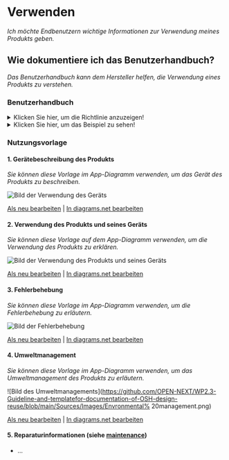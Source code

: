 # **Verwenden**

*Ich möchte Endbenutzern wichtige Informationen zur Verwendung meines Produkts geben.*

## **Wie dokumentiere ich das Benutzerhandbuch?**

*Das Benutzerhandbuch kann dem Hersteller helfen, die Verwendung eines Produkts zu verstehen.*

### **Benutzerhandbuch**
<Details>
  <summary>Klicken Sie hier, um die Richtlinie anzuzeigen!</summary>
 
 - **Definition:** *Das Benutzerhandbuch besteht aus Informationen, die es Endbenutzern ermöglichen, das Produkt ordnungsgemäß zu bedienen, und es hilft technisch nicht versierten Personen, einfache Probleme ohne Expertenunterstützung zu lokalisieren und zu lösen.*

  ```
Was sollte die Dokumentation des Benutzerhandbuchs beinhalten?

1. Beschreibung des Geräts des Produkts, einschließlich:
   - Gerätename und seine Definition
   - Vermittlung der Grundlagen und technischen Spezifikationen
2. Die Nutzung des Produkts und seines Geräts besteht aus
   - Benötigte Materialien
      - App
      -Software
      -Firmware
   - Verfahren
      - Einbauanleitung inkl
         - Firmware-Installation
         - Software Installation
         - App-Installation
      - Setup-Anweisungen enthalten
         - Software-Setup
         - Firmware-Setup
         - App-Setup
      - Erläutert, wie die Firmware auf die neueste Version aktualisiert wird
3. Abschnitt Fehlerbehebung
   - Anweisungen zur Lösung von Problemen
   - Melden von Problemen und Problemen in den Foren und im Chat
   - Feedback von Benutzern
4. Umweltmanagement
   - Schutz vor heißen oder kalten Wetterbedingungen
   - Bestimmung des akzeptablen Temperaturbereichs
5. Reparaturinformationen (siehe Wartung)

Wie kann der Prozess der Benutzerführung visualisiert werden?
1. Bilder
2. Videos
  ```
 </details>
 
 <Details>
  <summary>Klicken Sie hier, um das Beispiel zu sehen!</summary>
 
 *Einige Beispiele von Open-Source-Projekten, die das Benutzerhandbuch zeigen.*
  
 #### *Beispiel 1:* [PSLab-Oszilloskop](https://docs.pslab.io/tutorials/oscilloscope.html#tutorials-oscilloscope--page-root)
  
 #### *Beispiel 2:* [Benutzerhandbuch für PX4 Vision](https://docs.px4.io/master/en/#how-do-i-get-started)
 
 #### *Beispiel 3:* [Echopen-Projekt](https://echopen.gitbooks.io/echopen_prototyping/content/introduction/new_introduction.html)
 
 #### *Beispiel 4:* [Poppy-Projekt ]( https://docs.poppy-project.org/en/)
 
 #### *Beispiel 5:* [FarmBot Genesis V1.5 ]( https://genesis.farm.bot/v1.5/Extras/troubleshooting)
</details>

### Nutzungsvorlage

  #### 1. Gerätebeschreibung des Produkts
 
   *Sie können diese Vorlage im App-Diagramm verwenden, um das Gerät des Produkts zu beschreiben.*
 
![Bild der Verwendung des Geräts](https://github.com/OPEN-NEXT/WP2.3-Guideline-and-templatefor-documentation-of-OSH-design-reuse/blob/main/Sources/Images/Use%20das%20Produkt%20und%20Gerät.jpg)

 <a href="https://app.diagrams.net/#Hamerezoji1362%2Fdrawio-github%2Fmaster%2Fuse%20the%20product%20and%20device.drawio">Als neu bearbeiten</a> | <a href="https://app.diagrams.net/#Hamerezoji1362%2Fdrawio-github%2Fmaster%2Fuse%20the%20product%20and%20device.png">In diagrams.net bearbeiten</a>
     
 #### 2. Verwendung des Produkts und seines Geräts
 
  *Sie können diese Vorlage auf dem App-Diagramm verwenden, um die Verwendung des Produkts zu erklären.*
 
![Bild der Verwendung des Produkts und seines Geräts](https://github.com/OPEN-NEXT/WP2.3-Guideline-and-templatefor-documentation-of-OSH-design-reuse/blob/main/Sources/Bilder/Beschreibung%20of%20the%20device%20of%20the%20product.jpg)

 <a href="https://app.diagrams.net/#Hamerezoji1362%2Fdrawio-github%2Fmaster%2FDescription%20of%20the%20device%20of%20the%20product.drawio">Als neu bearbeiten</a> | <a href="https://app.diagrams.net/#Hamerezoji1362%2Fdrawio-github%2Fmaster%2FDescription%20of%20the%20device%20of%20the%20product.png">In diagrams.net bearbeiten</a>

#### 3. Fehlerbehebung

  *Sie können diese Vorlage im App-Diagramm verwenden, um die Fehlerbehebung zu erläutern.*
 
![Bild der Fehlerbehebung](https://github.com/OPEN-NEXT/WP2.3-Guideline-and-templatefor-documentation-of-OSH-design-reuse/blob/main/Sources/Images/Troubleshooting.jpg )

 <a href="https://app.diagrams.net/#Hamerezoji1362%2Fdrawio-github%2Fmaster%2FTroubleshooting.drawio">Als neu bearbeiten</a> | <a href="https://app.diagrams.net/#Hamerezoji1362%2Fdrawio-github%2Fmaster%2Ftroubleshooting.png">In diagrams.net bearbeiten</a>
 
#### 4. Umweltmanagement

 *Sie können diese Vorlage im App-Diagramm verwenden, um das Umweltmanagement des Produkts zu erläutern.*
 
![Bild des Umweltmanagements](https://github.com/OPEN-NEXT/WP2.3-Guideline-and-templatefor-documentation-of-OSH-design-reuse/blob/main/Sources/Images/Envronmental% 20management.png)

 <a href="https://app.diagrams.net/#Hamerezoji1362%2Fdrawio-github%2Fmaster%2FEnvironmental%20management.drawio">Als neu bearbeiten</a> | <a href="https://app.diagrams.net/#Hamerezoji1362%2Fdrawio-github%2Fmaster%2FEnvronmental%20management.png">In diagrams.net bearbeiten</a>
 
#### 5. Reparaturinformationen (siehe [maintenance](https://github.com/OPEN-NEXT/WP2.3-Guideline-and-templatefor-documentation-of-OSH-design-reuse/tree/main/Dokumentation/7.%20Wartung))
 * ...
